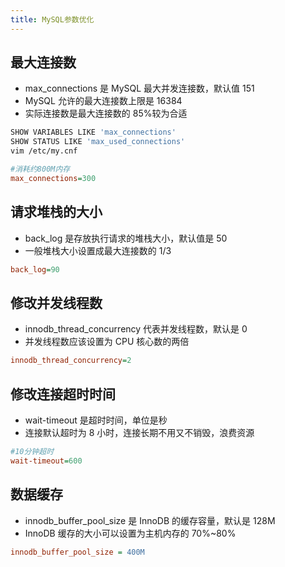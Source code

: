 ```yaml
---
title: MySQL参数优化
---
```


## 最大连接数

- max_connections 是 MySQL 最大并发连接数，默认值 151
- MySQL 允许的最大连接数上限是 16384
- 实际连接数是最大连接数的 85%较为合适

```bash
SHOW VARIABLES LIKE 'max_connections'
SHOW STATUS LIKE 'max_used_connections'
vim /etc/my.cnf
```

```ini
#消耗约800M内存
max_connections=300
```

## 请求堆栈的大小

- back_log 是存放执行请求的堆栈大小，默认值是 50
- 一般堆栈大小设置成最大连接数的 1/3

```ini
back_log=90
```

## 修改并发线程数

- innodb_thread_concurrency 代表并发线程数，默认是 0
- 并发线程数应该设置为 CPU 核心数的两倍

```ini
innodb_thread_concurrency=2
```

## 修改连接超时时间

- wait-timeout 是超时时间，单位是秒
- 连接默认超时为 8 小时，连接长期不用又不销毁，浪费资源

```ini
#10分钟超时
wait-timeout=600
```

## 数据缓存

- innodb_buffer_pool_size 是 InnoDB 的缓存容量，默认是 128M
- InnoDB 缓存的大小可以设置为主机内存的 70%~80%

```ini
innodb_buffer_pool_size = 400M
```
